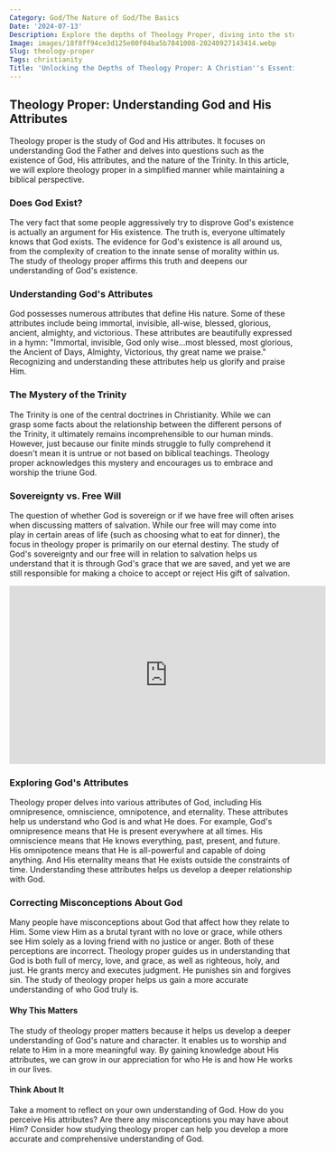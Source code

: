 ```yaml
---
Category: God/The Nature of God/The Basics
Date: '2024-07-13'
Description: Explore the depths of Theology Proper, diving into the study of God's nature, attributes, and existence in this enlightening article.
Image: images/18f8ff94ce3d125e00f04ba5b7841008-20240927143414.webp
Slug: theology-proper
Tags: christianity
Title: 'Unlocking the Depths of Theology Proper: A Christian''s Essential Guide'
---
```


## Theology Proper: Understanding God and His Attributes

Theology proper is the study of God and His attributes. It focuses on understanding God the Father and delves into questions such as the existence of God, His attributes, and the nature of the Trinity. In this article, we will explore theology proper in a simplified manner while maintaining a biblical perspective.

### Does God Exist?

The very fact that some people aggressively try to disprove God's existence is actually an argument for His existence. The truth is, everyone ultimately knows that God exists. The evidence for God's existence is all around us, from the complexity of creation to the innate sense of morality within us. The study of theology proper affirms this truth and deepens our understanding of God's existence.

### Understanding God's Attributes

God possesses numerous attributes that define His nature. Some of these attributes include being immortal, invisible, all-wise, blessed, glorious, ancient, almighty, and victorious. These attributes are beautifully expressed in a hymn: "Immortal, invisible, God only wise...most blessed, most glorious, the Ancient of Days, Almighty, Victorious, thy great name we praise." Recognizing and understanding these attributes help us glorify and praise Him.

### The Mystery of the Trinity

The Trinity is one of the central doctrines in Christianity. While we can grasp some facts about the relationship between the different persons of the Trinity, it ultimately remains incomprehensible to our human minds. However, just because our finite minds struggle to fully comprehend it doesn't mean it is untrue or not based on biblical teachings. Theology proper acknowledges this mystery and encourages us to embrace and worship the triune God.

### Sovereignty vs. Free Will

The question of whether God is sovereign or if we have free will often arises when discussing matters of salvation. While our free will may come into play in certain areas of life (such as choosing what to eat for dinner), the focus in theology proper is primarily on our eternal destiny. The study of God's sovereignty and our free will in relation to salvation helps us understand that it is through God's grace that we are saved, and yet we are still responsible for making a choice to accept or reject His gift of salvation.


<iframe width="560" height="315" src="https://www.youtube.com/embed/ad5FTJ07cKs" frameborder="0" allow="autoplay; encrypted-media" allowfullscreen></iframe>


### Exploring God's Attributes

Theology proper delves into various attributes of God, including His omnipresence, omniscience, omnipotence, and eternality. These attributes help us understand who God is and what He does. For example, God's omnipresence means that He is present everywhere at all times. His omniscience means that He knows everything, past, present, and future. His omnipotence means that He is all-powerful and capable of doing anything. And His eternality means that He exists outside the constraints of time. Understanding these attributes helps us develop a deeper relationship with God.

### Correcting Misconceptions About God

Many people have misconceptions about God that affect how they relate to Him. Some view Him as a brutal tyrant with no love or grace, while others see Him solely as a loving friend with no justice or anger. Both of these perceptions are incorrect. Theology proper guides us in understanding that God is both full of mercy, love, and grace, as well as righteous, holy, and just. He grants mercy and executes judgment. He punishes sin and forgives sin. The study of theology proper helps us gain a more accurate understanding of who God truly is.

#### Why This Matters

The study of theology proper matters because it helps us develop a deeper understanding of God's nature and character. It enables us to worship and relate to Him in a more meaningful way. By gaining knowledge about His attributes, we can grow in our appreciation for who He is and how He works in our lives.

#### Think About It

Take a moment to reflect on your own understanding of God. How do you perceive His attributes? Are there any misconceptions you may have about Him? Consider how studying theology proper can help you develop a more accurate and comprehensive understanding of God.